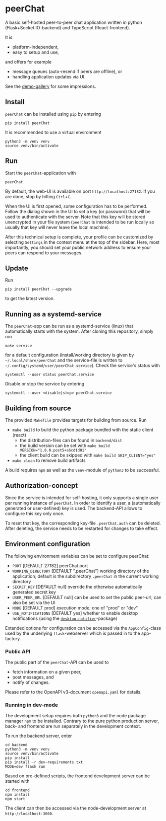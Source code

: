 # peerChat

A basic self-hosted peer-to-peer chat application written in python (Flask+Socket.IO-backend) and TypeScript (React-frontend).

It is
* platform-independent,
* easy to setup and use,

and offers for example
* message queues (auto-resend if peers are offline), or
* handling application updates via UI.

See the [demo-gallery](./gallery/gallery.md) for some impressions.

## Install
`peerChat` can be installed using `pip` by entering
```
pip install peerChat
```
It is recommended to use a virtual environment
```
python3 -m venv venv
source venv/bin/activate
```

## Run
Start the `peerChat`-application with
```
peerChat
```
By default, the web-UI is available on port `http://localhost:27182`.
If you are done, stop by hitting `Ctrl`+`C`.

When the UI is first opened, some configuration has to be performed.
Follow the dialog shown in the UI to set a key (or password) that will be used to authenticate with the server.
Note that this key will be stored unencrypted in your file system (`peerChat` is intended to be run locally so usually that key will never leave the local machine).

After this technical setup is complete, your profile can be customized by selecting `Settings` in the context menu at the top of the sidebar.
Here, most importantly, you should set your public network address to ensure your peers can respond to your messages.

## Update
Run
```
pip install peerChat --upgrade
```
to get the latest version.

## Running as a systemd-service
The `peerChat`-app can be run as a systemd-service (linux) that automatically starts with the system.
After cloning this repository, simply run
```
make service
```
for a default configuration (install/working directory is given by `~/.local/share/peerChat` and the service-file is written to `~/.config/systemd/user/peerChat.service`).
Check the service's status with
```
systemctl --user status peerChat.service
```
Disable or stop the service by entering
```
systemctl --user <disable|stop> peerChat.service
```

## Building from source
The provided `Makefile` provides targets for building from source.
Run
* `make build` to build the python package bundled with the static client (react)
  * the distribution-files can be found in `backend/dist`
  * the build version can be set with `make build VERSION="1.0.0.post5+a6cd1d01"`
  * the client build can be skipped with `make build SKIP_CLIENT="yes"`
* `make clean` to remove build artifacts

A build requires `npm` as well as the `venv`-module of `python3` to be successful.

## Authorization-concept
Since the service is intended for self-hosting, it only supports a single user per running instance of `peerChat`.
In order to identify a user, a (automatically generated or user-defined) key is used.
The backend-API allows to configure this key only once.

To reset that key, the corresponding key-file `.peerChat.auth` can be deleted.
After deleting, the service needs to be restarted for changes to take effect.

## Environment configuration
The following environment variables can be set to configure peerChat:

- `PORT` [DEFAULT 27182] peerChat port
- `WORKING_DIRECTORY` [DEFAULT ".peerChat"] working directory of the application; default is the subdirectory `.peerChat` in the current working directory
- `SECRET_KEY` [DEFAULT null] override the otherwise automatically generated secret key
- `USER_PEER_URL` [DEFAULT null] can be used to set the public peer-url; can also be set via the UI
- `MODE` [DEFAULT prod] execution mode; one of "prod" or "dev"
- `USE_NOTIFICATIONS` [DEFAULT yes] whether to enable desktop notifications (using the [`desktop-notifier`](https://pypi.org/project/desktop-notifier/)-package)

Extended options for configuration can be accessed via the `AppConfig`-class used by the underlying `flask`-webserver which is passed in to the app-factory.

### Public API
The public part of the `peerChat`-API can be used to
* fetch information on a given peer,
* post messages, and
* notify of changes.

Please refer to the OpenAPI v3-document `openapi.yaml` for details.

### Running in dev-mode
The development setup requires both `python3` and the node package manager `npm` to be installed.
Contrary to the pure python production server, back- and frontend are run separately in the development context.

To run the backend server, enter
```
cd backend
python3 -m venv venv
source venv/bin/activate
pip install .
pip install -r dev-requirements.txt
MODE=dev flask run
```

Based on pre-defined scripts, the frontend development server can be started with
```
cd frontend
npm install
npm start
```

The client can then be accessed via the node-development server at `http://localhost:3000`.
